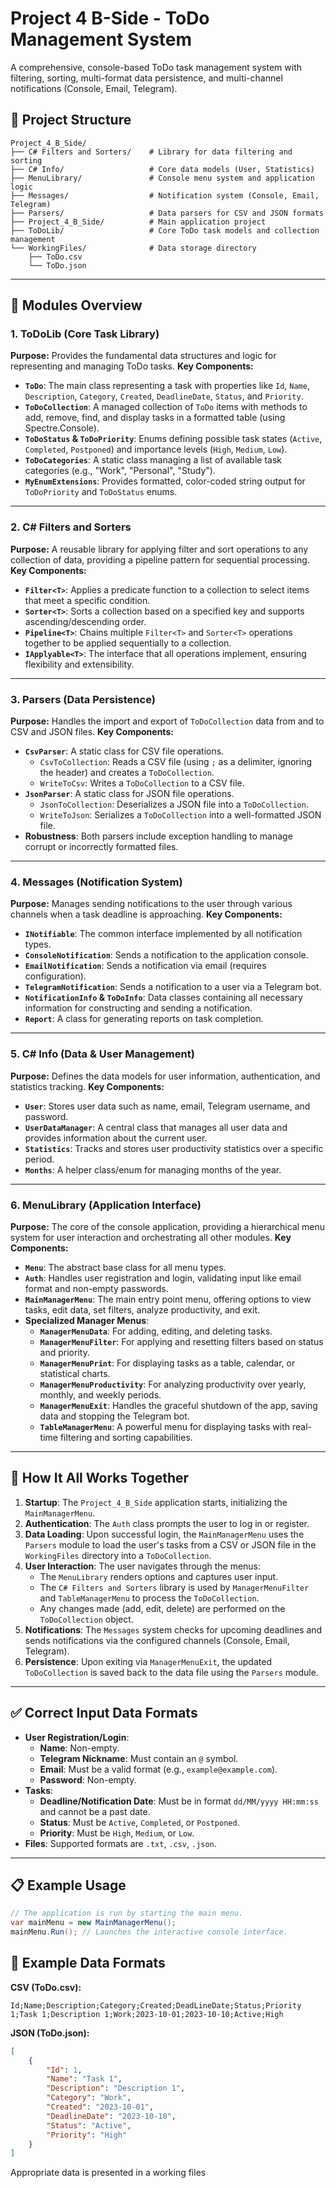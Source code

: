 # Project 4 B-Side - ToDo Management System

A comprehensive, console-based ToDo task management system with filtering, sorting, multi-format data persistence, and multi-channel notifications (Console, Email, Telegram).

## 📁 Project Structure

```
Project_4_B_Side/
├── C# Filters and Sorters/    # Library for data filtering and sorting
├── C# Info/                   # Core data models (User, Statistics)
├── MenuLibrary/               # Console menu system and application logic
├── Messages/                  # Notification system (Console, Email, Telegram)
├── Parsers/                   # Data parsers for CSV and JSON formats
├── Project_4_B_Side/          # Main application project
├── ToDoLib/                   # Core ToDo task models and collection management
└── WorkingFiles/              # Data storage directory
    ├── ToDo.csv
    └── ToDo.json
```

---

## 🧩 Modules Overview

### 1. ToDoLib (Core Task Library)
**Purpose:** Provides the fundamental data structures and logic for representing and managing ToDo tasks.
**Key Components:**
*   **`ToDo`**: The main class representing a task with properties like `Id`, `Name`, `Description`, `Category`, `Created`, `DeadlineDate`, `Status`, and `Priority`.
*   **`ToDoCollection`**: A managed collection of `ToDo` items with methods to add, remove, find, and display tasks in a formatted table (using Spectre.Console).
*   **`ToDoStatus` & `ToDoPriority`**: Enums defining possible task states (`Active`, `Completed`, `Postponed`) and importance levels (`High`, `Medium`, `Low`).
*   **`ToDoCategories`**: A static class managing a list of available task categories (e.g., "Work", "Personal", "Study").
*   **`MyEnumExtensions`**: Provides formatted, color-coded string output for `ToDoPriority` and `ToDoStatus` enums.

---

### 2. C# Filters and Sorters
**Purpose:** A reusable library for applying filter and sort operations to any collection of data, providing a pipeline pattern for sequential processing.
**Key Components:**
*   **`Filter<T>`**: Applies a predicate function to a collection to select items that meet a specific condition.
*   **`Sorter<T>`**: Sorts a collection based on a specified key and supports ascending/descending order.
*   **`Pipeline<T>`**: Chains multiple `Filter<T>` and `Sorter<T>` operations together to be applied sequentially to a collection.
*   **`IApplyable<T>`**: The interface that all operations implement, ensuring flexibility and extensibility.

---

### 3. Parsers (Data Persistence)
**Purpose:** Handles the import and export of `ToDoCollection` data from and to CSV and JSON files.
**Key Components:**
*   **`CsvParser`**: A static class for CSV file operations.
    *   `CsvToCollection`: Reads a CSV file (using `;` as a delimiter, ignoring the header) and creates a `ToDoCollection`.
    *   `WriteToCsv`: Writes a `ToDoCollection` to a CSV file.
*   **`JsonParser`**: A static class for JSON file operations.
    *   `JsonToCollection`: Deserializes a JSON file into a `ToDoCollection`.
    *   `WriteToJson`: Serializes a `ToDoCollection` into a well-formatted JSON file.
*   **Robustness**: Both parsers include exception handling to manage corrupt or incorrectly formatted files.

---

### 4. Messages (Notification System)
**Purpose:** Manages sending notifications to the user through various channels when a task deadline is approaching.
**Key Components:**
*   **`INotifiable`**: The common interface implemented by all notification types.
*   **`ConsoleNotification`**: Sends a notification to the application console.
*   **`EmailNotification`**: Sends a notification via email (requires configuration).
*   **`TelegramNotification`**: Sends a notification to a user via a Telegram bot.
*   **`NotificationInfo` & `ToDoInfo`**: Data classes containing all necessary information for constructing and sending a notification.
*   **`Report`**: A class for generating reports on task completion.

---

### 5. C# Info (Data & User Management)
**Purpose:** Defines the data models for user information, authentication, and statistics tracking.
**Key Components:**
*   **`User`**: Stores user data such as name, email, Telegram username, and password.
*   **`UserDataManager`**: A central class that manages all user data and provides information about the current user.
*   **`Statistics`**: Tracks and stores user productivity statistics over a specific period.
*   **`Months`**: A helper class/enum for managing months of the year.

---

### 6. MenuLibrary (Application Interface)
**Purpose:** The core of the console application, providing a hierarchical menu system for user interaction and orchestrating all other modules.
**Key Components:**
*   **`Menu`**: The abstract base class for all menu types.
*   **`Auth`**: Handles user registration and login, validating input like email format and non-empty passwords.
*   **`MainManagerMenu`**: The main entry point menu, offering options to view tasks, edit data, set filters, analyze productivity, and exit.
*   **Specialized Manager Menus**:
    *   **`ManagerMenuData`**: For adding, editing, and deleting tasks.
    *   **`ManagerMenuFilter`**: For applying and resetting filters based on status and priority.
    *   **`ManagerMenuPrint`**: For displaying tasks as a table, calendar, or statistical charts.
    *   **`ManagerMenuProductivity`**: For analyzing productivity over yearly, monthly, and weekly periods.
    *   **`ManagerMenuExit`**: Handles the graceful shutdown of the app, saving data and stopping the Telegram bot.
    *   **`TableManagerMenu`**: A powerful menu for displaying tasks with real-time filtering and sorting capabilities.

---

## 🚀 How It All Works Together

1.  **Startup**: The `Project_4_B_Side` application starts, initializing the `MainManagerMenu`.
2.  **Authentication**: The `Auth` class prompts the user to log in or register.
3.  **Data Loading**: Upon successful login, the `MainManagerMenu` uses the `Parsers` module to load the user's tasks from a CSV or JSON file in the `WorkingFiles` directory into a `ToDoCollection`.
4.  **User Interaction**: The user navigates through the menus:
    *   The `MenuLibrary` renders options and captures user input.
    *   The `C# Filters and Sorters` library is used by `ManagerMenuFilter` and `TableManagerMenu` to process the `ToDoCollection`.
    *   Any changes made (add, edit, delete) are performed on the `ToDoCollection` object.
5.  **Notifications**: The `Messages` system checks for upcoming deadlines and sends notifications via the configured channels (Console, Email, Telegram).
6.  **Persistence**: Upon exiting via `ManagerMenuExit`, the updated `ToDoCollection` is saved back to the data file using the `Parsers` module.

---

## ✅ Correct Input Data Formats

*   **User Registration/Login**:
    *   **Name**: Non-empty.
    *   **Telegram Nickname**: Must contain an `@` symbol.
    *   **Email**: Must be a valid format (e.g., `example@example.com`).
    *   **Password**: Non-empty.
*   **Tasks**:
    *   **Deadline/Notification Date**: Must be in format `dd/MM/yyyy HH:mm:ss` and cannot be a past date.
    *   **Status**: Must be `Active`, `Completed`, or `Postponed`.
    *   **Priority**: Must be `High`, `Medium`, or `Low`.
*   **Files**: Supported formats are `.txt`, `.csv`, `.json`.

---

## 📋 Example Usage

```csharp
// The application is run by starting the main menu.
var mainMenu = new MainManagerMenu();
mainMenu.Run(); // Launches the interactive console interface.
```

## 🔄 Example Data Formats

**CSV (ToDo.csv):**
```csv
Id;Name;Description;Category;Created;DeadLineDate;Status;Priority
1;Task 1;Description 1;Work;2023-10-01;2023-10-10;Active;High
```

**JSON (ToDo.json):**
```json
[
    {
        "Id": 1,
        "Name": "Task 1",
        "Description": "Description 1",
        "Category": "Work",
        "Created": "2023-10-01",
        "DeadlineDate": "2023-10-10",
        "Status": "Active",
        "Priority": "High"
    }
]
```
Appropriate data is presented in a working files
